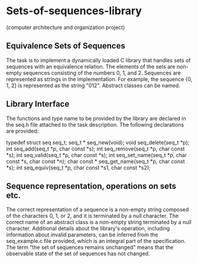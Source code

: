 # Sets-of-sequences-library
(computer architecture and organization project)

## Equivalence Sets of Sequences
The task is to implement a dynamically loaded C library that handles sets of
sequences with an equivalence relation. The elements of the sets are non-empty
sequences consisting of the numbers 0, 1, and 2. Sequences are represented
as strings in the implementation. For example, the sequence {0, 1, 2} is represented as the string "012".
Abstract classes can be named.

## Library Interface
The functions and type name to be provided by the library are declared in the seq.h file attached to the task description.
The following declarations are provided:

typedef struct seq seq_t;
seq_t * seq_new(void);
void seq_delete(seq_t *p); 
int seq_add(seq_t *p, char const *s);
int seq_remove(seq_t *p, char const *s);
int seq_valid(seq_t *p, char const *s);
int seq_set_name(seq_t *p, char const *s, char const *n);
char const * seq_get_name(seq_t *p, char const *s);
int seq_equiv(seq_t *p, char const *s1, char const *s2);

## Sequence representation, operations on sets etc. 
The correct representation of a sequence is a non-empty string composed of the characters 0, 1, or 2, and it is terminated by a null character.
The correct name of an abstract class is a non-empty string terminated by a null character.
Additional details about the library's operation, including information about invalid parameters, can be inferred from the seq_example.c file provided,
which is an integral part of the specification. The term "the set of sequences remains unchanged" means that the observable state of the set of sequences has not changed.
